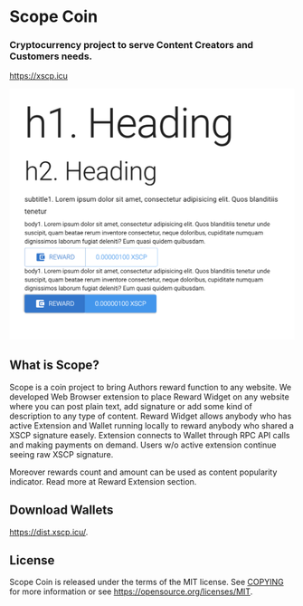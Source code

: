 # Scope Coin

### Cryptocurrency project to serve Content Creators and Customers needs.

https://xscp.icu

![Scope Coin Reward Extension](./assets/screenshot.png)

## What is Scope?

Scope is a coin project to bring Authors reward function to any website. We developed Web Browser extension to place Reward Widget on any website where you can post plain text, add signature or add some kind of description to any type of content. Reward Widget allows anybody who has active Extension and Wallet running locally to reward anybody who shared a XSCP signature easely. Extension connects to Wallet through RPC API calls and making payments on demand. Users w/o active extension continue seeing raw XSCP signature.

Moreover rewards count and amount can be used as content popularity indicator. Read more at Reward Extension section.

## Download Wallets

https://dist.xscp.icu/.


License
-------

Scope Coin is released under the terms of the MIT license. See [COPYING](COPYING) for more
information or see https://opensource.org/licenses/MIT.
